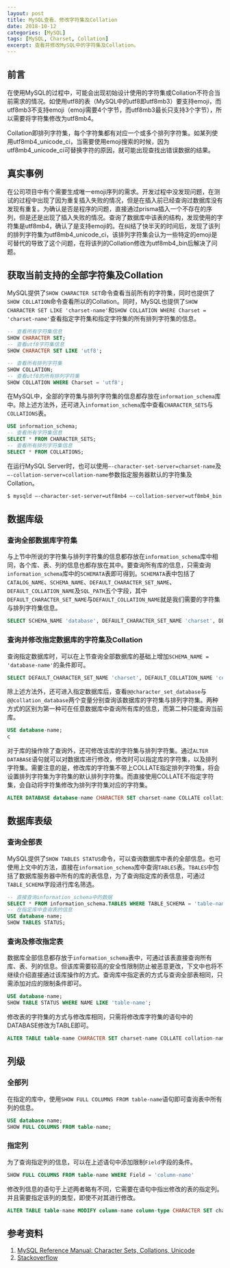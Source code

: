 ```yaml
---
layout: post
title: MySQL查看、修改字符集及Collation
date: 2018-10-12
categories: [MySQL]
tags: [MySQL, Charset, Collation]
excerpt: 查看并修改MySQL中的字符集及Collation。
---
```


## 前言

在使用MySQL的过程中，可能会出现初始设计使用的字符集或Collation不符合当前需求的情况。如使用utf8的表（MySQL中的utf8即utf8mb3）要支持emoji，而utf8mb3不支持emoji（emoji需要4个字节，而utf8mb3最长只支持3个字节），所以需要将字符集修改为utf8mb4。

Collation即排列字符集，每个字符集都有对应一个或多个排列字符集。如某列使用utf8mb4_unicode_ci，当需要使用emoji搜索的时候，因为utf8mb4_unicode_ci可替换字符的原因，就可能出现查找出错误数据的结果。

## 真实事例

在公司项目中有个需要生成唯一emoji序列的需求。开发过程中没发现问题，在测试的过程中出现了因为重复插入失败的情况，但是在插入前已经查询过数据库没有发现有重复。为确认是否是程序的问题，直接通过prisma插入一个不存在的序列，但是还是出现了插入失败的情况。查询了数据库中该表的结构，发现使用的字符集是utf8mb4，确认了是支持emoji的。在纠结了快半天的时间后，发现了该列的排列字符集为utf8mb4_unicode_ci，该排列字符集会认为一些特定的emoji是可替代的导致了这个问题，在将该列的Collation修改为utf8mb4_bin后解决了问题。

## 获取当前支持的全部字符集及Collation

MySQL提供了`SHOW CHARACTER SET`命令查看当前所有的字符集，同时也提供了`SHOW COLLATION`命令查看所以的Collation。同时，MySQL也提供了`SHOW CHARACTER SET LIKE 'charset-name'`和`SHOW COLLATION WHERE Charset = 'charset-name'`查看指定字符集和指定字符集的所有排列字符集的信息。

```sql
-- 查看所有字符集信息
SHOW CHARACTER SET;
-- 查看utf8字符集信息
SHOW CHARACTER SET LIKE 'utf8';

-- 查看所有排列字符集
SHOW COLLATION;
-- 查看utf8的所有排列字符集
SHOW COLLATION WHERE Charset = 'utf8';
```

在MySQL中，全部的字符集与排列字符集的信息都存放在`information_schema`库中。除上述方法外，还可进入`information_schema`库中查看`CHARACTER_SETS`与`COLLATIONS`表。

```sql
USE information_schema;
-- 查看所有字符集信息
SELECT * FROM CHARACTER_SETS;
-- 查看所有排列字符集信息
SELECT * FROM COLLATIONS;
```

在运行MySQL Server时，也可以使用`—-character-set-server=charset-name`及`—-collation-server=collation-name`参数指定服务器默认的字符集及Collation。

```bash
$ mysqld —-character-set-server=utf8mb4 —-collation-server=utf8mb4_bin
```

## 数据库级

### 查询全部数据库字符集

与上节中所说的字符集与排列字符集的信息都存放在`information_schema`库中相同，各个库、表、列的信息也都存放在其中。要查询所有库的信息，只需查询`information_schema`库中的`SCHEMATA`表即可得到。`SCHEMATA`表中包括了`CATALOG_NAME`、`SCHEMA_NAME`、`DEFAULT_CHARACTER_SET_NAME`、`DEFAULT_COLLATION_NAME`及`SQL_PATH`五个字段，其中`DEFAULT_CHARACTER_SET_NAME`与`DEFAULT_COLLATION_NAME`就是我们需要的字符集与排列字符集信息。

```sql
SELECT SCHEMA_NAME 'database', DEFAULT_CHARACTER_SET_NAME 'charset', DEFAULT_COLLATION_NAME 'collation' FROM information_schema.SCHEMATA;
```

### 查询并修改指定数据库的字符集及Collation

查询指定数据库时，可以在上节查询全部数据库的基础上增加`SCHEMA_NAME = 'database-name'`的条件即可。

```sql
SELECT DEFAULT_CHARACTER_SET_NAME 'charset', DEFAULT_COLLATION_NAME 'collation' FROM information_schema.SCHEMATA WHERE SCHEMA_NAME = ‘database-name’;
```

除上述方法外，还可进入指定数据库后，查看`@@character_set_database`与`@@collation_database`两个变量分别查询该数据库的字符集与排列字符集。两种方式的区别为第一种可在任意数据库中查询所有库的信息，而第二种只能查询当前库。

```sql
USE database-name;
c
```

对于库的操作除了查询外，还可修改该库的字符集与排列字符集。通过`ALTER DATABASE`语句就可以对数据库进行修改，修改时可以指定库的字符集，以及排列字符集。需要注意的是，修改库的字符集不带上COLLATE指定排列字符集，将会设置排列字符集为字符集的默认排列字符集。而直接使用COLLATE不指定字符集，会自动将字符集修改为排列字符集对应的字符集。

```sql
ALTER DATABASE database-name CHARACTER SET charset-name COLLATE collation-name;
```

## 数据库表级

### 查询全部表

MySQL提供了`SHOW TABLES STATUS`命令，可以查询数据库中表的全部信息。也可使用上文中的方法，直接在`information_schema`库中查询`TABLES`表。`TBALES`中包括了数据库服务器中所有的库的表信息，为了查询指定库的表信息，可通过`TABLE_SCHEMA`字段进行库名筛选。

```sql
-- 直接查询information_schema中的数据
SELECT * FROM information_schema.TABLES WHERE TABLE_SCHEMA = 'table-name';
-- 在指定库中查询表的信息
USE database-name;
SHOW TABLES STATUS;
```

### 查询及修改指定表

数据库全部信息都存放于`information_schema`表中，可通过该表直接查询所有库、表、列的信息。但该库需要较高的安全性限制防止被恶意更改，下文中也将不继续介绍直接通过该库操作的方式。查询库中指定表的方式与查询全部表相同，只需添加对应的限制条件即可。

```sql
USE database-name;
SHOW TABLE STATUS WHERE NAME LIKE 'table-name';
```

修改表的字符集的方式与修改库相同，只需将修改库字符集的语句中的DATABASE修改为TABLE即可。

```sql
ALTER TABLE table-name CHARACTER SET charset-name COLLATE collation-name;
```

## 列级

### 全部列

在指定的库中，使用`SHOW FULL COLUMNS FROM table-name`语句即可查询表中所有列的信息。

```sql
USE database-name;
SHOW FULL COLUMNS FROM table-name;
```

### 指定列

为了查询指定列的信息，可以在上述语句中添加限制`Field`字段的条件。

```sql
SHOW FULL COLUMNS FROM table-name WHERE Field = 'column-name'
```

修改列信息的语句于上述两者略有不同，它需要在语句中指出修改的表的指定列。并且需要指定该列的类型，即使不对其进行修改。

```sql
ALTER TABLE table-name MODIFY column-name column-type CHARACTER SET charset-name COLLATE collation-name;
```

## 参考资料

1. [MySQL Reference Manual: Character Sets, Collations, Unicode](https://dev.mysql.com/doc/refman/8.0/en/charset.html)
2. [Stackoverflow](https://stackoverflow.com/questions/1049728/how-do-i-see-what-character-set-a-mysql-database-table-column-is)